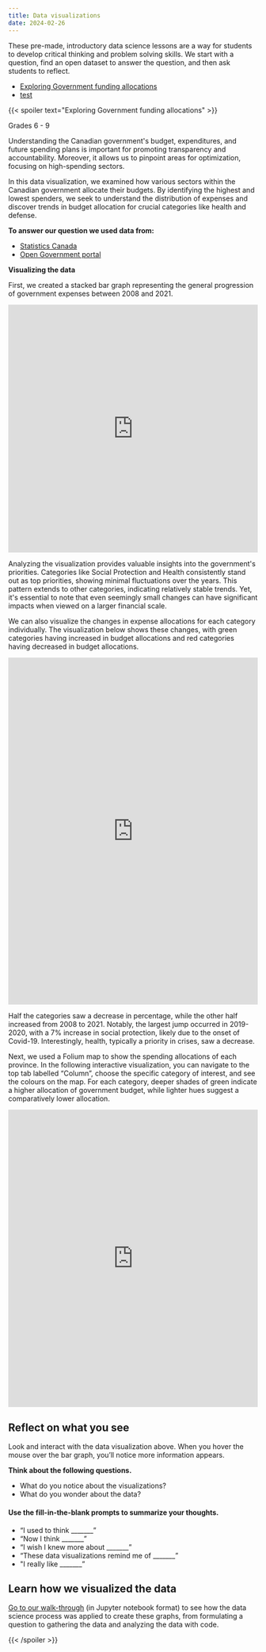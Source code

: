 ```yaml
---
title: Data visualizations
date: 2024-02-26
---
```

These pre-made, introductory data science lessons are a way for students to develop critical thinking and problem solving skills. We start with a question, find an open dataset to answer the question, and then ask students to reflect.

- <a href="./HTML/govt_funding.html" target="_blank">Exploring Government funding allocations</a>
- <a href="./HTML/govt_funding_test.md" target="_blank">test</a>

{{< spoiler text="Exploring Government funding allocations" >}}
<p>Grades 6 - 9</p>
<p>Understanding the Canadian government's budget, expenditures, and future spending plans is important for promoting transparency and accountability. Moreover, it allows us to pinpoint areas for optimization, focusing on high-spending sectors.</p>
<p>In this data visualization, we examined how various sectors within the Canadian government allocate their budgets. By identifying the highest and lowest spenders, we seek to understand the distribution of expenses and discover trends in budget allocation for crucial categories like health and defense.</p>

<p><strong>To answer our question we used data from:<br>
</strong></p>
<ul>
<li><a href="https://www.statcan.gc.ca/en/start" target="_blank" rel="noopener">Statistics Canada</a></li>
<li><a href="https://search.open.canada.ca/opendata/" target="_blank" rel="noopener">Open Government portal</a></li>
</ul>
<p><strong>Visualizing the data</strong></p>
<p>First, we created a stacked bar graph representing the general progression of government expenses between 2008 and 2021.</p>
<p><iframe loading="lazy" id="igraph" class="post-img-shadow" style="border: none;" src="https://callysto.github.io/data-files/data-viz-of-the-week/government-spending/stacked_categories.html" width="100%" height="500 " scrolling="no" seamless="seamless"></iframe></p>
<p>Analyzing the visualization provides valuable insights into the government's priorities. Categories like Social Protection and Health consistently stand out as top priorities, showing minimal fluctuations over the years. This pattern extends to other categories, indicating relatively stable trends. Yet, it's essential to note that even seemingly small changes can have significant impacts when viewed on a larger financial scale.</p>

<p>We can also visualize the changes in expense allocations for each category individually. The visualization below shows these changes, with green categories having increased in budget allocations and red categories having decreased in budget allocations.</p>
<p><iframe loading="lazy" id="igraph" class="post-img-shadow" style="border: none;" src="https://callysto.github.io/data-files/data-viz-of-the-week/government-spending/percentage_fig.html" width="100%" height="700" scrolling="no" seamless="seamless"></iframe></p>
<p>Half the categories saw a decrease in percentage, while the other half increased from 2008 to 2021. Notably, the largest jump occurred in 2019-2020, with a 7% increase in social protection, likely due to the onset of Covid-19. Interestingly, health, typically a priority in crises, saw a decrease.</p>
<p>Next, we used a Folium map to show the spending allocations of each province. In the following interactive visualization, you can navigate to the top tab labelled “Column”, choose the specific category of interest, and see the colours on the map. For each category, deeper shades of green indicate a higher allocation of government budget, while lighter hues suggest a comparatively lower allocation.</p>
<p><iframe loading="lazy" id="igraph" class="post-img-shadow" style="border: none;" src="https://callysto.github.io/data-files/data-viz-of-the-week/government-spending/folium_map.html" width="100%" height="600" scrolling="no" seamless="seamless"></iframe></p>

<h2><b>Reflect on what you see</b></h2>
<p>Look and interact with the data visualization above. When you hover the mouse over the bar graph, you’ll notice more information appears.</p>
<p><strong>Think about the following questions.</strong></p>
<ul>
<li>What do you notice about the visualizations?</li>
<li>What do you wonder about the data?</li>
</ul>
<h4><b>Use the fill-in-the-blank prompts to summarize your thoughts.</b></h4>
<ul>
<li aria-level="1">“I used to think _______”</li>
<li aria-level="1">“Now I think _______”</li>
<li aria-level="1">“I wish I knew more about _______”</li>
<li aria-level="1">“These data visualizations remind me of _______”</li>
<li aria-level="1">"I really like _______”</li>
</ul>
<h2>Learn how we visualized the data</h2>
<p><a href="https://hub.callysto.ca/jupyter/hub/user-redirect/git-pull?repo=https%3A%2F%2Fgithub.com%2Fcallysto%2Fdata-viz-of-the-week&amp;branch=main&amp;subPath=government-spending/government-spending.ipynb&amp;depth=1" target="_blank" rel="noopener">Go to our walk-through</a> (in Jupyter notebook format) to see how the data science process was applied to create these graphs, from formulating a question to gathering the data and analyzing the data with code.</p>
{{< /spoiler >}}